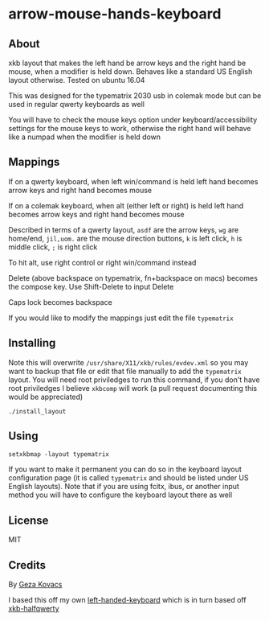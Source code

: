 # arrow-mouse-hands-keyboard

## About

xkb layout that makes the left hand be arrow keys and the right hand be mouse, when a modifier is held down. Behaves like a standard US English layout otherwise. Tested on ubuntu 16.04

This was designed for the typematrix 2030 usb in colemak mode but can be used in regular qwerty keyboards as well

You will have to check the mouse keys option under keyboard/accessibility settings for the mouse keys to work, otherwise the right hand will behave like a numpad when the modifier is held down

## Mappings

If on a qwerty keyboard, when left win/command is held left hand becomes arrow keys and right hand becomes mouse

If on a colemak keyboard, when alt (either left or right) is held left hand becomes arrow keys and right hand becomes mouse

Described in terms of a qwerty layout, `asdf` are the arrow keys, `wg` are home/end, `jil,uom.` are the mouse direction buttons, `k` is left click, `h` is middle click, `;` is right click

To hit alt, use right control or right win/command instead

Delete (above backspace on typematrix, fn+backspace on macs) becomes the compose key. Use Shift-Delete to input Delete

Caps lock becomes backspace

If you would like to modify the mappings just edit the file `typematrix`

## Installing

Note this will overwrite `/usr/share/X11/xkb/rules/evdev.xml` so you may want to backup that file or edit that file manually to add the `typematrix` layout. You will need root priviledges to run this command, if you don't have root priviledges I believe `xkbcomp` will work (a pull request documenting this would be appreciated)

```
./install_layout
```

## Using

```
setxkbmap -layout typematrix
```

If you want to make it permanent you can do so in the keyboard layout configuration page (it is called `typematrix` and should be listed under US English layouts). Note that if you are using fcitx, ibus, or another input method you will have to configure the keyboard layout there as well

## License

MIT

## Credits

By [Geza Kovacs](https://github.com/gkovacs)

I based this off my own [left-handed-keyboard](https://github.com/gkovacs/left-handed-keyboard) which is in turn based off [xkb-halfqwerty](https://github.com/jorissteyn/xkb-halfqwerty)
